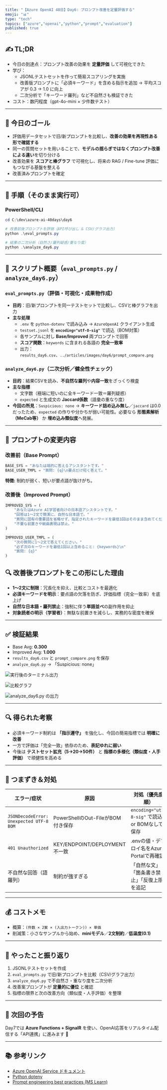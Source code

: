 ```yaml
---
title: "【Azure OpenAI 40日】Day6: プロンプト改善を定量評価する"
emoji: "📊"
type: "tech"
topics: ["azure","openai","python","prompt","evaluation"]
published: true
---
```


## ✍️ TL;DR
- 今日の到達点：プロンプト改善の効果を **定量評価** して可視化できた  
- 学び：
  - JSONLテストセットを作って簡易スコアリングを実施  
  - 改善版プロンプトに「必須キーワード」を含める指示を追加 → 平均スコアが 0.3 → 1.0 に向上  
  - 二次分析で「キーワード羅列」など不自然さも検証できた  
- コスト：数円程度（gpt-4o-mini × 少件数テスト）

---

## 🧭 今日のゴール
- 評価用データセットで旧/新プロンプトを比較し、**改善の効果を再現性ある形で確認する**  
- 同一の質問セットを用いることで、**モデルの揺らぎではなくプロンプト改善による違い**を切り分ける  
- 改善効果を **スコアと棒グラフ** で可視化し、将来の RAG / Fine-tune 評価にもつながる基盤を整える  
- 改善済みプロンプトを確定  

---

## 🔧 手順（そのまま実行可）

### PowerShell/CLI
```powershell
cd C:\dev\azure-ai-40days\day6

# 改善前後プロンプトを評価（API呼び出し & CSV/グラフ出力）
python .\eval_prompts.py

# 結果の二次分析（自然さ/羅列疑惑/重なり度）
python .\analyze_day6.py
```

---

## 🧪 スクリプト概要（`eval_prompts.py` / `analyze_day6.py`）

### `eval_prompts.py`（評価・可視化・成果物作成）
- **目的**：旧/新プロンプトを同一テストセットで比較し、CSVと棒グラフを出力  
- **主な処理**  
  - `.env` を `python-dotenv` で読み込み → `AzureOpenAI` クライアント生成  
  - `testset.jsonl` を **`encoding="utf-8-sig"`** で読込（BOM対策）  
  - 各サンプルに対し **Base/Improved** 両プロンプトで回答  
  - **スコア関数**：`keywords` に含まれる各語の **完全一致率**  
  - 出力：`results_day6.csv`、`../articles/images/day6/prompt_compare.png`  

### `analyze_day6.py`（二次分析／健全性チェック）
- **目的**：結果CSVを読み、**不自然な羅列**や**内容一致**をざっくり検査  
- **主な指標**  
  - 文字数（極端に短いのに全キーワード一致＝羅列疑惑）  
  - `expected` と生成文の **Jaccard係数**（語彙の重なり度）  
- **今回の所見**：`Suspicious: none` → **キーワード詰め込み無し**／`jaccard` は0.0だったため、`expected` の作りや分かちが弱い可能性。必要なら **形態素解析（MeCab等）** か **埋め込み類似度**へ発展。

---

## 📐 プロンプトの変更内容

### 改善前（Base Prompt）
```python
BASE_SYS = "あなたは端的に答えるアシスタントです。"
BASE_USER_TMPL = "質問: {q}\n要点だけ短く答えて。"
```
**特徴:** 制約が弱く、短いが要点語が抜けがち。

### 改善後（Improved Prompt）
```python
IMPROVED_SYS = (
    "あなたはAzure AI学習者向けの日本語アシスタントです。"
    "回答は1〜2文で簡潔に、自然な日本語で。"
    "質問に固有の重要語を省略せず、指定されたキーワードを最低1回はそのまま含めてください。"
    "不要な前置きや婉曲表現は禁止。"
)

IMPROVED_USER_TMPL = (
    "次の質問に1〜2文で答えてください。"
    "必ず次のキーワードを最低1回以上含めること: {keywords}\n"
    "質問: {q}"
)

```

## 🔍 改善後プロンプトをこの形にした理由
- **1〜2文に制限**：冗長化を抑え、比較とコストを最適化  
- **必須キーワードを明示**：要点語の欠落を防ぎ、評価指標（完全一致率）を底上げ  
- **自然な日本語・羅列禁止**：強制に伴う**単語並べ**の副作用を抑止  
- **対象読者の明示（学習者）**：無駄な前置きを減らし、実務的な密度を確保  

---

## ✅ 検証結果
- Base Avg: **0.300**  
- Improved Avg: **1.000**  
- `results_day6.csv` と `prompt_compare.png` を保存  
- `analyze_day6.py` → 「Suspicious: none」  

<!-- スクショ: eval_prompts.py 実行後のターミナル出力（例：eval_output.png） -->
![実行後のターミナル出力](/images/day6/eval_output.png)

![比較グラフ](/images/day6/prompt_compare.png)
<!-- スクショ: prompt_compare.png の棒グラフ（必須） -->

<!-- スクショ: results_day6.csv をVS Codeで開いた画面（例：csv_view.png） もしくは analyze_day6.py の出力（例：analyze_output.png） -->
![analyze_day6.py の出力](/images/day6/analyze_output.png)

---

## 🔍 得られた考察
- 必須キーワード制約は **「指示遵守」** を強化し、今回の簡易指標では **明確に改善**  
- 一方で評価は「完全一致」依存のため、**表記ゆれに弱い**  
- 今後は **テストセット拡充（5→20→50件）** と **指標の多様化（類似度・人手評価）** で頑健性を高める  

---

## 🧯 つまずき＆対処
| エラー/症状 | 原因 | 対処（優先度順） |
|---|---|---|
| `JSONDecodeError: Unexpected UTF-8 BOM` | PowerShellのOut-FileがBOM付き保存 | `encoding="utf-8-sig"` で読込 or BOMなしで保存 |
| `401 Unauthorized` | KEY/ENDPOINT/DEPLOYMENT不一致 | .envの値・デプロイ名をAzure Portalで再確認 |
| 不自然な回答（語羅列） | 制約が強すぎる | 「自然な文」「箇条書き禁止」「反復上限」を追記 |

---

## 💰 コストメモ
- 概算：`(件数 × 2案 × (入出力トークン)) × 単価`  
- 削減策：小さなサンプルから始め、**miniモデル**／**2文制約**／**低温度(0.1)**

---

## 📌 やったこと振り返り
1. JSONLテストセットを作成  
2. `eval_prompts.py` で旧/新プロンプトを比較（CSV/グラフ出力）  
3. `analyze_day6.py` で不自然さ・重なり度を二次分析  
4. 改善案プロンプトが **定量的に優位** と確認  
5. 指標の限界と次の改善方向（類似度・人手評価）を整理  

---

## 🔮 次回の予告
Day7では **Azure Functions + SignalR** を使い、OpenAI応答をリアルタイム配信する「API連携」に進みます 🚀

---

## 📚 参考リンク
- [Azure OpenAI Service ドキュメント](https://learn.microsoft.com/azure/cognitive-services/openai/)  
- [Python dotenv](https://pypi.org/project/python-dotenv/)  
- [Prompt engineering best practices (MS Learn)](https://learn.microsoft.com/azure/ai-services/openai/concepts/prompt-engineering)  

